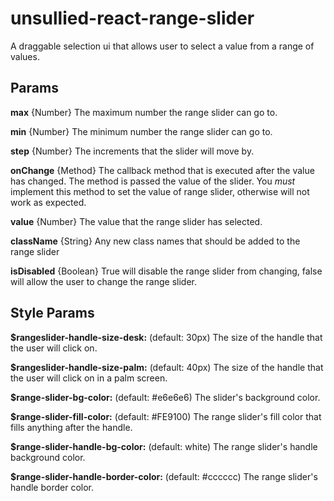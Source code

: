 # unsullied-react-range-slider

A draggable selection ui that allows user to select a value from a range of values.

## Params

**max** {Number} The maximum number the range slider can go to.

**min** {Number} The minimum number the range slider can go to.

**step** {Number} The increments that the slider will move by.

**onChange** {Method} The callback method that is executed after the value has changed. The method is passed the value of the slider. You *must* implement this method to set the value of range slider, otherwise will not work as expected.

**value** {Number} The value that the range slider has selected.

**className** {String} Any new class names that should be added to the range slider

**isDisabled** {Boolean} True will disable the range slider from changing, false will allow the user to change the range slider.


## Style Params

**$rangeslider-handle-size-desk:** (default: 30px)
The size of the handle that the user will click on.

**$rangeslider-handle-size-palm:** (default: 40px)
The size of the handle that the user will click on in a palm screen.

**$range-slider-bg-color:** (default: #e6e6e6)
The slider's background color.

**$range-slider-fill-color:** (default: #FE9100)
The range slider's fill color that fills anything after the handle.

**$range-slider-handle-bg-color:** (default: white)
The range slider's handle background color.

**$range-slider-handle-border-color:** (default: #cccccc)
The range slider's handle border color.
